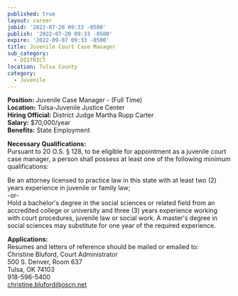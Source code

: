 ```yaml
---
published: true
layout: career
jobid: '2022-07-20 09:33 -0500'
publish: '2022-07-20 09:33 -0500'
expire: '2022-09-07 09:33 -0500'
title: Juvenile Court Case Manager
sub_category:
  - DISTRICT
location: Tulsa County
category:
  - Juvenile
---
```

**Position:** Juvenile Case Manager - (Full Time)  
**Location:** Tulsa-Juvenile Justice Center  
**Hiring Official:** District Judge Martha Rupp Carter  
**Salary:** $70,000/year  
**Benefits:** State Employment  

**Necessary Qualifications:**  
Pursuant to 20 O.S. &sect; 128, to be eligible for appointment as a juvenile court case manager, a person shall possess at least one of the following minimum qualifications:

Be an attorney licensed to practice law in this state with at least two (2) years experience in juvenile or family law;   
-or-  
Hold a bachelor's degree in the social sciences or related field from an accredited college or university and three (3) years experience working with court procedures, juvenile law or social work. A master's degree in social sciences may substitute for one year of the required experience.

**Applications:**  
Resumes and letters of reference should be mailed or emailed to:  
Christine Bluford, Court Administrator  
500 S. Denver, Room 637  
Tulsa, OK 74103  
918-596-5400   
[christine.bluford@oscn.net](mailto:christine.bluford@oscn.net)
